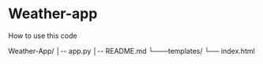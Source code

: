 # Weather-app

How to use this code 

Weather-App/
│-- app.py
│-- README.md
└───templates/
      └── index.html
